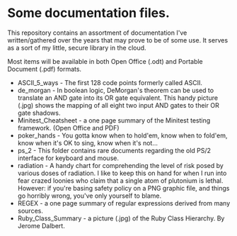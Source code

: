 # Some documentation files.

This repository contains an assortment of documentation I've written/gathered
over the years that may prove to be of some use. It serves as a sort of my
little, secure library in the cloud.

Most items will be available in both Open Office (.odt) and Portable Document
(.pdf) formats.

* ASCII_5_ways - The first 128 code points formerly called ASCII.
* de_morgan - In boolean logic, DeMorgan's theorem can be used to translate an
AND gate into its OR gate equivalent. This handy picture (.jpg) shows the
mapping of all eight two input AND gates to their OR gate shadows.
* Minitest_Cheatsheet - a one page summary of the Minitest testing framework.
(Open Office and PDF)
* poker_hands - You gotta know when to hold'em, know when to fold'em, know when
it's OK to sing, know when it's not...
* ps_2 - This folder contains rare documents regarding the old PS/2
interface for keyboard and mouse.
* radiation - A handy chart for comprehending the level of risk posed by
various doses of radiation. I like to keep this on hand for when I run into
fear crazed loonies who claim that a single atom of plutonium is lethal.
However: if you're basing safety policy on a PNG graphic file, and things go
horribly wrong, you've only yourself to blame.
* REGEX - a one page summary of regular expressions derived from many sources.
* Ruby_Class_Summary - a picture (.jpg) of the Ruby Class Hierarchy. By Jerome
Dalbert.
